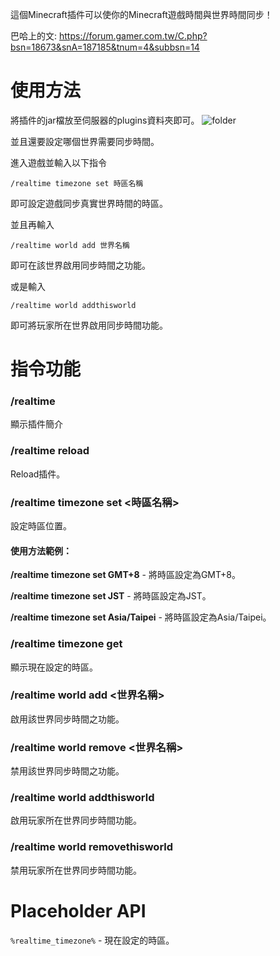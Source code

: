 這個Minecraft插件可以使你的Minecraft遊戲時間與世界時間同步！

巴哈上的文: https://forum.gamer.com.tw/C.php?bsn=18673&snA=187185&tnum=4&subbsn=14
# 使用方法
將插件的jar檔放至伺服器的plugins資料夾即可。
![folder](https://truth.bahamut.com.tw/s01/202010/ecca15193f6781bdebf2262609fa387b.PNG)

並且還要設定哪個世界需要同步時間。

進入遊戲並輸入以下指令
```
/realtime timezone set 時區名稱
```
即可設定遊戲同步真實世界時間的時區。

並且再輸入
```
/realtime world add 世界名稱
```
即可在該世界啟用同步時間之功能。

或是輸入
```
/realtime world addthisworld
```
即可將玩家所在世界啟用同步時間功能。
# 指令功能
### /realtime
顯示插件簡介
### /realtime reload
Reload插件。
### /realtime timezone set <時區名稱>
設定時區位置。
#### 使用方法範例：
**/realtime timezone set GMT+8** - 將時區設定為GMT+8。

**/realtime timezone set JST** - 將時區設定為JST。

**/realtime timezone set Asia/Taipei** - 將時區設定為Asia/Taipei。
### /realtime timezone get
顯示現在設定的時區。
### /realtime world add <世界名稱>
啟用該世界同步時間之功能。
### /realtime world remove <世界名稱>
禁用該世界同步時間之功能。
### /realtime world addthisworld
啟用玩家所在世界同步時間功能。
### /realtime world removethisworld
禁用玩家所在世界同步時間功能。

# Placeholder API
`%realtime_timezone%` - 現在設定的時區。
